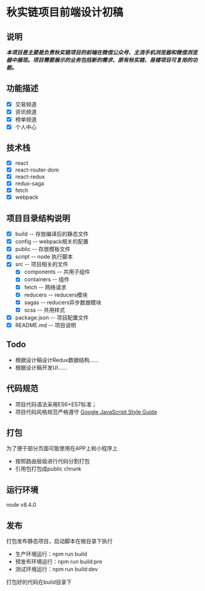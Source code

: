 # 秋实链项目前端设计初稿


## 说明
***本项目是主要是负责秋实链项目的前端在微信公众号、主流手机浏览器和微信浏览器中展现。项目需要展示的业务包括新的需求、原有秋实链、易楼项目可复用的功能。***

## 功能描述
- [x] 交易频道
- [x] 资讯频道
- [x] 榜单频道
- [x] 个人中心

## 技术栈
- [x] react
- [x] react-router-dom
- [x] react-redux
- [x] redux-saga
- [x] fetch
- [x] webpack

## 项目目录结构说明
- [x] build -- 存放编译后的静态文件
- [x] config -- webpack相关的配置
- [x] public -- 存放模板文件
- [x] script  -- node 执行脚本
- [x] src -- 项目相关的文件
  - [x] components -- 共用子组件
  - [x] containers -- 组件
  - [x] fetch -- 网络请求
  - [x] reducers -- reducers模块
  - [x] sagas -- reducers异步数据模块
  - [x] scss -- 共用样式
- [x] package.json -- 项目配置文件
- [x] README.md -- 项目说明

## Todo
- 根据设计稿设计Redux数据结构……
- 根据设计稿开发UI……

## 代码规范
- 项目代码语法采用ES6+ES7标准；
- 项目代码风格规范严格遵守 [Google JavaScript Style Guide](https://google.github.io/styleguide/jsguide.html)

## 打包
为了便于部分页面可能使用在APP上和小程序上
- 按照路由层级进行代码分割打包
- 引用包打包成public chrunk

## 运行环境
node v8.4.0

## 发布
打包发布静态项目，启动脚本在根目录下执行
- 生产环境运行：npm run build 
- 预发布环境运行：npm run build:pre 
- 测试环境运行：npm run build:dev <br>

打包好的代码在build目录下


